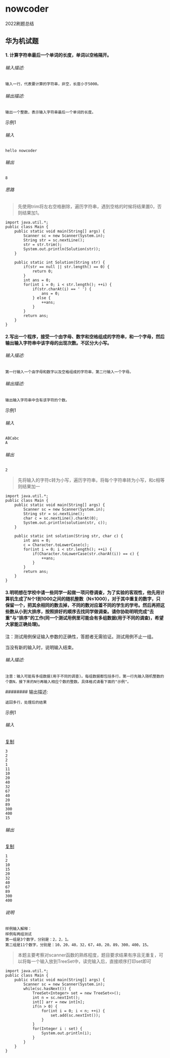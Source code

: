 # nowcoder
2022刷题总结

## 华为机试题

#### 1. 计算字符串最后一个单词的长度，单词以空格隔开。

   ######   输入描述:

   ```
   输入一行，代表要计算的字符串，非空，长度小于5000。
   ```

   ###### 输出描述:

   ```
   输出一个整数，表示输入字符串最后一个单词的长度。
   ```

   示例1

   ###### 输入

   ```
   hello nowcoder
   ```

   ###### 输出

   ```
   8
   ```

###### 思路

> 先使用trim将左右空格删除，遍历字符串，遇到空格的时候将结果置0，否则结果加1。

```
import java.util.*;
public class Main {
    public static void main(String[] args) {
        Scanner sc = new Scanner(System.in);
        String str = sc.nextLine();
        str = str.trim();
        System.out.println(Solution(str));
    }
    
    public static int Solution(String str) {
        if(str == null || str.length() == 0) {
            return 0;
        }
        int ans = 0;
        for(int i = 0; i < str.length(); ++i) {
            if(str.charAt(i) == ' ') {
                ans = 0;
            } else {
                ++ans;
            }
        }
        return ans;
    }
}
```

#### 2.写出一个程序，接受一个由字母、数字和空格组成的字符串，和一个字母，然后输出输入字符串中该字母的出现次数。不区分大小写。

###### 输入描述:

```
第一行输入一个由字母和数字以及空格组成的字符串，第二行输入一个字母。
```

###### 输出描述:

```
输出输入字符串中含有该字符的个数。
```

示例1

###### 输入

```
ABCabc
A
```

###### 输出

```
2
```

> 先将输入的字符c转为小写，遍历字符串，将每个字符串转为小写，和c相等则结果加一

```
import java.util.*;
public class Main {
    public static void main(String[] args) {
        Scanner sc = new Scanner(System.in);
        String str = sc.nextLine();
        char c = sc.nextLine().charAt(0);
        System.out.println(solution(str, c));
    }

    public static int solution(String str, char c) {
        int ans = 0;
        c = Character.toLowerCase(c);
        for(int i = 0; i < str.length(); ++i) {
            if(Character.toLowerCase(str.charAt(i)) == c) {
                ++ans;
            }
        }
        return ans;
    }
}
```

#### 3.明明想在学校中请一些同学一起做一项问卷调查，为了实验的客观性，他先用计算机生成了N个1到1000之间的随机整数（N≤1000），对于其中重复的数字，只保留一个，把其余相同的数去掉，不同的数对应着不同的学生的学号。然后再把这些数从小到大排序，按照排好的顺序去找同学做调查。请你协助明明完成“去重”与“排序”的工作(同一个测试用例里可能会有多组数据(用于不同的调查)，希望大家能正确处理)。


注：测试用例保证输入参数的正确性，答题者无需验证。测试用例不止一组。

当没有新的输入时，说明输入结束。

###### 输入描述:

```
注意：输入可能有多组数据(用于不同的调查)。每组数据都包括多行，第一行先输入随机整数的个数N，接下来的N行再输入相应个数的整数。具体格式请看下面的"示例"。
```

######## 输出描述:

```
返回多行，处理后的结果
```

示例1

###### 输入

[复制](javascript:void(0);)

```
3
2
2
1
11
10
20
40
32
67
40
20
89
300
400
15
```

###### 输出

[复制](javascript:void(0);)

```
1
2
10
15
20
32
40
67
89
300
400
```

###### 说明

```
样例输入解释：
样例有两组测试
第一组是3个数字，分别是：2，2，1。
第二组是11个数字，分别是：10，20，40，32，67，40，20，89，300，400，15。  
```
> 本题主要考察对scanner函数的熟练程度，题目要求结果有序且无重复，可以将每一个输入放到TreeSet中，读完输入后，直接顺序打印set即可

```
import java.util.*;
public class Main {
    public static void main(String[] args) {
        Scanner sc = new Scanner(System.in);
        while(sc.hasNext()) {
            TreeSet<Integer> set = new TreeSet<>(); 
            int n = sc.nextInt();
            int[] arr = new int[n];
            if(n > 0) {
                for(int i = 0; i < n; ++i) {
                    set.add(sc.nextInt());
                }
            }
            for(Integer i : set) {
                System.out.println(i);
            }
        }
    }
}
```